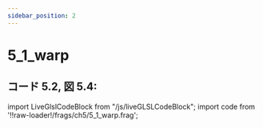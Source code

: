 ```yaml
---
sidebar_position: 2
---
```


# 5_1_warp
## コード 5.2, 図 5.4: 

import LiveGlslCodeBlock from "/js/liveGLSLCodeBlock";
import code from '!!raw-loader!/frags/ch5/5_1_warp.frag';

<LiveGlslCodeBlock fragName='5_1_warp.frag' fragCode={code} />
